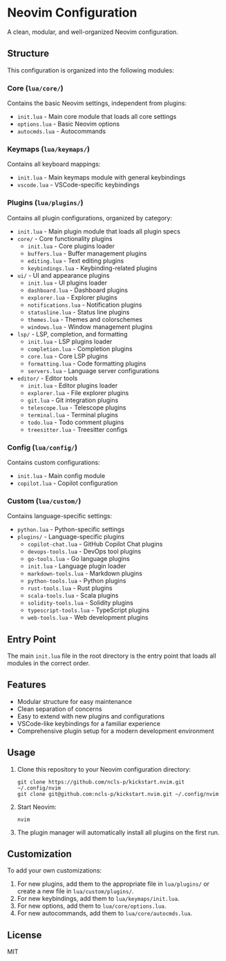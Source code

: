 # Neovim Configuration

A clean, modular, and well-organized Neovim configuration.

## Structure

This configuration is organized into the following modules:

### Core (`lua/core/`)

Contains the basic Neovim settings, independent from plugins:

- `init.lua` - Main core module that loads all core settings
- `options.lua` - Basic Neovim options
- `autocmds.lua` - Autocommands

### Keymaps (`lua/keymaps/`)

Contains all keyboard mappings:

- `init.lua` - Main keymaps module with general keybindings
- `vscode.lua` - VSCode-specific keybindings

### Plugins (`lua/plugins/`)

Contains all plugin configurations, organized by category:

- `init.lua` - Main plugin module that loads all plugin specs
- `core/` - Core functionality plugins
  - `init.lua` - Core plugins loader
  - `buffers.lua` - Buffer management plugins
  - `editing.lua` - Text editing plugins
  - `keybindings.lua` - Keybinding-related plugins
- `ui/` - UI and appearance plugins
  - `init.lua` - UI plugins loader
  - `dashboard.lua` - Dashboard plugins
  - `explorer.lua` - Explorer plugins
  - `notifications.lua` - Notification plugins
  - `statusline.lua` - Status line plugins
  - `themes.lua` - Themes and colorschemes
  - `windows.lua` - Window management plugins
- `lsp/` - LSP, completion, and formatting
  - `init.lua` - LSP plugins loader
  - `completion.lua` - Completion plugins
  - `core.lua` - Core LSP plugins
  - `formatting.lua` - Code formatting plugins
  - `servers.lua` - Language server configurations
- `editor/` - Editor tools
  - `init.lua` - Editor plugins loader
  - `explorer.lua` - File explorer plugins
  - `git.lua` - Git integration plugins
  - `telescope.lua` - Telescope plugins
  - `terminal.lua` - Terminal plugins
  - `todo.lua` - Todo comment plugins
  - `treesitter.lua` - Treesitter configs

### Config (`lua/config/`)

Contains custom configurations:

- `init.lua` - Main config module
- `copilot.lua` - Copilot configuration

### Custom (`lua/custom/`)

Contains language-specific settings:

- `python.lua` - Python-specific settings
- `plugins/` - Language-specific plugins
  - `copilot-chat.lua` - GitHub Copilot Chat plugins
  - `devops-tools.lua` - DevOps tool plugins
  - `go-tools.lua` - Go language plugins
  - `init.lua` - Language plugin loader
  - `markdown-tools.lua` - Markdown plugins
  - `python-tools.lua` - Python plugins
  - `rust-tools.lua` - Rust plugins
  - `scala-tools.lua` - Scala plugins
  - `solidity-tools.lua` - Solidity plugins
  - `typescript-tools.lua` - TypeScript plugins
  - `web-tools.lua` - Web development plugins

## Entry Point

The main `init.lua` file in the root directory is the entry point that loads all modules in the correct order.

## Features

- Modular structure for easy maintenance
- Clean separation of concerns
- Easy to extend with new plugins and configurations
- VSCode-like keybindings for a familiar experience
- Comprehensive plugin setup for a modern development environment

## Usage

1. Clone this repository to your Neovim configuration directory:

   ```
   git clone https://github.com/ncls-p/kickstart.nvim.git ~/.config/nvim
   git clone git@github.com:ncls-p/kickstart.nvim.git ~/.config/nvim
   ```

2. Start Neovim:

   ```
   nvim
   ```

3. The plugin manager will automatically install all plugins on the first run.

## Customization

To add your own customizations:

1. For new plugins, add them to the appropriate file in `lua/plugins/` or create a new file in `lua/custom/plugins/`.
2. For new keybindings, add them to `lua/keymaps/init.lua`.
3. For new options, add them to `lua/core/options.lua`.
4. For new autocommands, add them to `lua/core/autocmds.lua`.

## License

MIT

